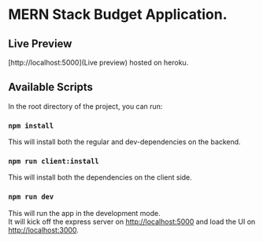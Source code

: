 # MERN Stack Budget Application.

## Live Preview

[http://localhost:5000](Live preview) hosted on heroku.

## Available Scripts

In the root directory of the project, you can run:

### `npm install`

This will install both the regular and dev-dependencies on the backend.

### `npm run client:install`

This will install both the dependencies on the client side.

### `npm run dev`

This will run the app in the development mode.<br />
It will kick off the express server on [http://localhost:5000](http://localhost:5000) and
load the UI on [http://localhost:3000](http://localhost:3000).

